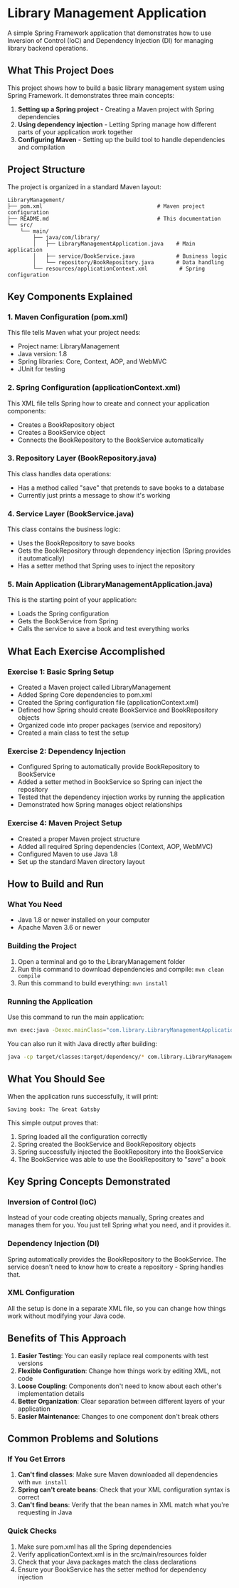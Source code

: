 # Library Management Application

A simple Spring Framework application that demonstrates how to use Inversion of Control (IoC) and Dependency Injection (DI) for managing library backend operations.

## What This Project Does

This project shows how to build a basic library management system using Spring Framework. It demonstrates three main concepts:

1. **Setting up a Spring project** - Creating a Maven project with Spring dependencies
2. **Using dependency injection** - Letting Spring manage how different parts of your application work together
3. **Configuring Maven** - Setting up the build tool to handle dependencies and compilation

## Project Structure

The project is organized in a standard Maven layout:

```
LibraryManagement/
├── pom.xml                                    # Maven project configuration
├── README.md                                  # This documentation
└── src/
    └── main/
        ├── java/com/library/
        │   ├── LibraryManagementApplication.java    # Main application
        │   ├── service/BookService.java             # Business logic
        │   └── repository/BookRepository.java       # Data handling
        └── resources/applicationContext.xml          # Spring configuration
```

## Key Components Explained

### 1. Maven Configuration (pom.xml)
This file tells Maven what your project needs:
- Project name: LibraryManagement
- Java version: 1.8
- Spring libraries: Core, Context, AOP, and WebMVC
- JUnit for testing

### 2. Spring Configuration (applicationContext.xml)
This XML file tells Spring how to create and connect your application components:
- Creates a BookRepository object
- Creates a BookService object
- Connects the BookRepository to the BookService automatically

### 3. Repository Layer (BookRepository.java)
This class handles data operations:
- Has a method called "save" that pretends to save books to a database
- Currently just prints a message to show it's working

### 4. Service Layer (BookService.java)
This class contains the business logic:
- Uses the BookRepository to save books
- Gets the BookRepository through dependency injection (Spring provides it automatically)
- Has a setter method that Spring uses to inject the repository

### 5. Main Application (LibraryManagementApplication.java)
This is the starting point of your application:
- Loads the Spring configuration
- Gets the BookService from Spring
- Calls the service to save a book and test everything works

## What Each Exercise Accomplished

### Exercise 1: Basic Spring Setup 
- Created a Maven project called LibraryManagement
- Added Spring Core dependencies to pom.xml
- Created the Spring configuration file (applicationContext.xml)
- Defined how Spring should create BookService and BookRepository objects
- Organized code into proper packages (service and repository)
- Created a main class to test the setup

### Exercise 2: Dependency Injection 
- Configured Spring to automatically provide BookRepository to BookService
- Added a setter method in BookService so Spring can inject the repository
- Tested that the dependency injection works by running the application
- Demonstrated how Spring manages object relationships

### Exercise 4: Maven Project Setup 
- Created a proper Maven project structure
- Added all required Spring dependencies (Context, AOP, WebMVC)
- Configured Maven to use Java 1.8
- Set up the standard Maven directory layout

## How to Build and Run

### What You Need
- Java 1.8 or newer installed on your computer
- Apache Maven 3.6 or newer

### Building the Project
1. Open a terminal and go to the LibraryManagement folder
2. Run this command to download dependencies and compile: `mvn clean compile`
3. Run this command to build everything: `mvn install`

### Running the Application
Use this command to run the main application:
```bash
mvn exec:java -Dexec.mainClass="com.library.LibraryManagementApplication"
```

You can also run it with Java directly after building:
```bash
java -cp target/classes:target/dependency/* com.library.LibraryManagementApplication
```

## What You Should See

When the application runs successfully, it will print:
```
Saving book: The Great Gatsby
```

This simple output proves that:
1. Spring loaded all the configuration correctly
2. Spring created the BookService and BookRepository objects
3. Spring successfully injected the BookRepository into the BookService
4. The BookService was able to use the BookRepository to "save" a book

## Key Spring Concepts Demonstrated

### Inversion of Control (IoC)
Instead of your code creating objects manually, Spring creates and manages them for you. You just tell Spring what you need, and it provides it.

### Dependency Injection (DI)
Spring automatically provides the BookRepository to the BookService. The service doesn't need to know how to create a repository - Spring handles that.

### XML Configuration
All the setup is done in a separate XML file, so you can change how things work without modifying your Java code.

## Benefits of This Approach

1. **Easier Testing**: You can easily replace real components with test versions
2. **Flexible Configuration**: Change how things work by editing XML, not code
3. **Loose Coupling**: Components don't need to know about each other's implementation details
4. **Better Organization**: Clear separation between different layers of your application
5. **Easier Maintenance**: Changes to one component don't break others

## Common Problems and Solutions

### If You Get Errors
1. **Can't find classes**: Make sure Maven downloaded all dependencies with `mvn install`
2. **Spring can't create beans**: Check that your XML configuration syntax is correct
3. **Can't find beans**: Verify that the bean names in XML match what you're requesting in Java

### Quick Checks
1. Make sure pom.xml has all the Spring dependencies
2. Verify applicationContext.xml is in the src/main/resources folder
3. Check that your Java packages match the class declarations
4. Ensure your BookService has the setter method for dependency injection
